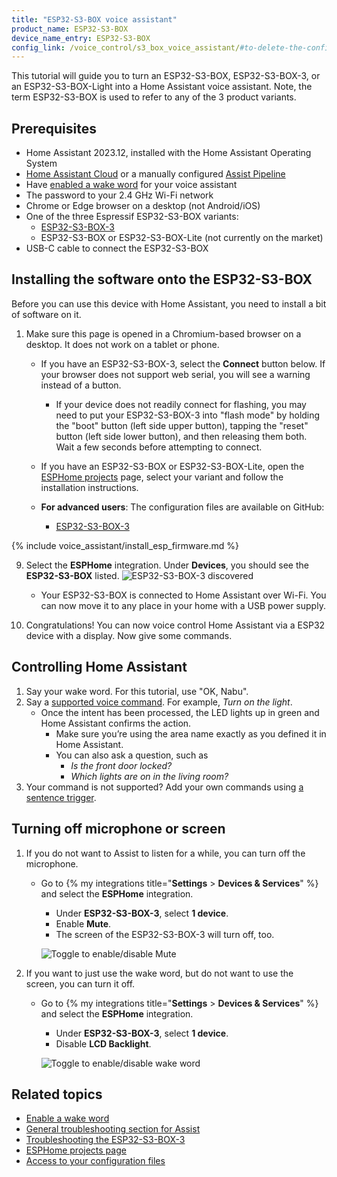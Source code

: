 ```yaml
---
title: "ESP32-S3-BOX voice assistant"
product_name: ESP32-S3-BOX
device_name_entry: ESP32-S3-BOX
config_link: /voice_control/s3_box_voice_assistant/#to-delete-the-configuration-from-esphome
---
```


This tutorial will guide you to turn an ESP32-S3-BOX, ESP32-S3-BOX-3, or an ESP32-S3-BOX-Light into a Home Assistant voice assistant. Note, the term ESP32-S3-BOX is used to refer to any of the 3 product variants.

<lite-youtube videoid="erf7HqTwCGs" videotitle="Okay Nabu! Open-source voice assistant running on an Espressif ESP32-S3-Box
"></lite-youtube>

## Prerequisites

- Home Assistant 2023.12, installed with the Home Assistant Operating System
- [Home Assistant Cloud](/voice_control/voice_remote_cloud_assistant/) or a manually configured [Assist Pipeline](/voice_control/voice_remote_local_assistant)
- Have [enabled a wake word](/voice_control/install_wake_word_add_on/) for your voice assistant
- The password to your 2.4&nbsp;GHz Wi-Fi network
- Chrome or Edge browser on a desktop (not Android/iOS)
- One of the three Espressif ESP32-S3-BOX variants:
  - [ESP32-S3-BOX-3](https://www.aliexpress.us/item/1005005920207976.html?gatewayAdapt=4itemAdapt)
  - ESP32-S3-BOX or ESP32-S3-BOX-Lite (not currently on the market)
- USB-C cable to connect the ESP32-S3-BOX

## Installing the software onto the ESP32-S3-BOX

Before you can use this device with Home Assistant, you need to install a bit of software on it.

1. Make sure this page is opened in a Chromium-based browser on a desktop. It does not work on a tablet or phone.

   - If you have an ESP32-S3-BOX-3, select the **Connect** button below. If your browser does not support web serial, you will see a warning instead of a button.
     - If your device does not readily connect for flashing, you may need to put your ESP32-S3-BOX-3 into "flash mode" by holding the "boot" button (left side upper button), tapping the "reset" button (left side lower button), and then releasing them both. Wait a few seconds before attempting to connect.


      <script type="module" src="https://unpkg.com/esp-web-tools@9/dist/web/install-button.js?module"></script>
      <esp-web-install-button manifest="https://firmware.esphome.io/voice-assistant/esp32-s3-box-3/manifest.json"></esp-web-install-button>


   - If you have an ESP32-S3-BOX or ESP32-S3-BOX-Lite, open the [ESPHome projects](https://esphome.io/projects/index.html?type=voice) page, select your variant and follow the installation instructions.
   - **For advanced users**: The configuration files are available on GitHub:
     - [ESP32-S3-BOX-3](https://github.com/esphome/firmware/blob/main/voice-assistant/esp32-s3-box-3.yaml)

{% include voice_assistant/install_esp_firmware.md %}

9. Select the **ESPHome** integration. Under **Devices**, you should see the **ESP32-S3-BOX** listed.
   ![ESP32-S3-BOX-3 discovered](/images/assist/s32-s3-box-3-discovered.png)

   - Your ESP32-S3-BOX is connected to Home Assistant over Wi-Fi. You can now move it to any place in your home with a USB power supply.

10. Congratulations! You can now voice control Home Assistant via a ESP32 device with a display. Now give some commands.

## Controlling Home Assistant

1. Say your wake word. For this tutorial, use "OK, Nabu".
2. Say a [supported voice command](/voice_control/builtin_sentences/). For example, *Turn on the light*.
   - Once the intent has been processed, the LED lights up in green and Home Assistant confirms the action.
      - Make sure you’re using the area name exactly as you defined it in Home Assistant.
      - You can also ask a question, such as
          - *Is the front door locked?*
          - *Which lights are on in the living room?*
3. Your command is not supported? Add your own commands using [a sentence trigger](/voice_control/custom_sentences/).

## Turning off microphone or screen

1. If you do not want to Assist to listen for a while, you can turn off the microphone.
   - Go to {% my integrations title="**Settings** > **Devices & Services**" %} and select the **ESPHome** integration.
      - Under **ESP32-S3-BOX-3**, select **1 device**.
      - Enable **Mute**.
      - The screen of the ESP32-S3-BOX-3 will turn off, too.

      ![Toggle to enable/disable Mute](/images/assist/wake_word_disable.png)
2. If you want to just use the wake word, but do not want to use the screen, you can turn it off.
   - Go to {% my integrations title="**Settings** > **Devices & Services**" %} and select the **ESPHome** integration.
     - Under **ESP32-S3-BOX-3**, select **1 device**.
     - Disable **LCD Backlight**.

      ![Toggle to enable/disable wake word](/images/assist/s3-box-disable-screen.png)

## Related topics

- [Enable a wake word](/voice_control/install_wake_word_add_on/)
- [General troubleshooting section for Assist](/voice_control/troubleshooting/)
- [Troubleshooting the ESP32-S3-BOX-3](/voice_control/troubleshooting_the_s3_box/)
- [ESPHome projects page](https://esphome.io/projects/index.html)
- [Access to your configuration files](/common-tasks/os/#configuring-access-to-files)
